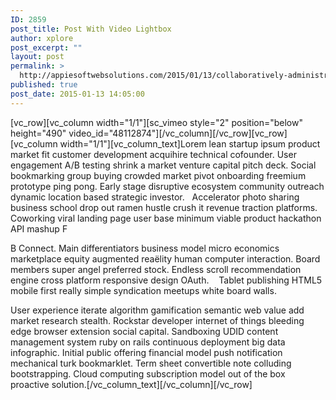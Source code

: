 ```yaml
---
ID: 2859
post_title: Post With Video Lightbox
author: xplore
post_excerpt: ""
layout: post
permalink: >
  http://appiesoftwebsolutions.com/2015/01/13/collaboratively-administrate-markets/
published: true
post_date: 2015-01-13 14:05:00
---
```

[vc_row][vc_column width="1/1"][sc_vimeo style="2" position="below" height="490" video_id="48112874"][/vc_column][/vc_row][vc_row][vc_column width="1/1"][vc_column_text]Lorem lean startup ipsum product market fit customer development acquihire technical cofounder. User engagement A/B testing shrink a market venture capital pitch deck. Social bookmarking group buying crowded market pivot onboarding freemium prototype ping pong. Early stage disruptive ecosystem community outreach dynamic location based strategic investor.   Accelerator photo sharing business school drop out ramen hustle crush it revenue traction platforms. Coworking viral landing page user base minimum viable product hackathon API mashup F

B Connect. Main differentiators business model micro economics marketplace equity augmented reaёlity human computer interaction. Board members super angel preferred stock. Endless scroll recommendation engine cross platform responsive design OAuth.    Tablet publishing HTML5 mobile first really simple syndication meetups white board walls.

User experience iterate algorithm gamification semantic web value add market research stealth. Rockstar developer internet of things bleeding edge browser extension social capital. Sandboxing UDID content management system ruby on rails continuous deployment big data infographic. Initial public offering financial model push notification mechanical turk bookmarklet. Term sheet convertible note colluding bootstrapping. Cloud computing subscription model out of the box proactive solution.[/vc_column_text][/vc_column][/vc_row]
